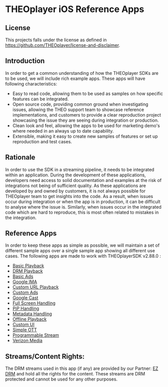 # THEOplayer iOS Reference Apps

## License

This projects falls under the license as defined in https://github.com/THEOplayer/license-and-disclaimer.

## Introduction

In order to get a common understanding of how the THEOplayer SDKs are
to be used, we will include rich example apps. These apps will have
following characteristics:

* Easy to read code, allowing them to be used as samples on how specific
  features can be integrated.
* Open source code, providing common ground when investigating issues,
  allowing the THEO support team to showcase reference implementations,
  and customers to provide a clear reproduction project showcasing the
  issue they are seeing during integration or production.
* Clean look and feel, allowing the apps to be used for marketing demo's
  where needed in an always up to date capability.
* Extensible, making it easy to create new samples of features or set up
  reproduction and test cases.


## Rationale

In order to use the SDK in a streaming pipeline, it needs to be integrated
within an application. During the development of these applications,
developers need access to solid documentation and examples at the risk
of integrations not being of sufficient quality. As these applications
are developed by and owned by customers, it is not always possible for
THEOplayer team to get insights into the code. As a result, when issues
occur during integration or when the app is in production, it can be
difficult to analyse where the issue is. Similarly, when issues occur
in the integrated code which are hard to reproduce, this is most often
related to mistakes in the integration.


## Reference Apps

In order to keep these apps as simple as possible, we will maintain
a set of different sample apps over a single sample app showing all
different use cases. The following apps are made to work with THEOplayerSDK v2.88.0 :

* [Basic Playback](Basic-Playback/README.md)
* [DRM Playback](DRM-Playback/README.md)
* [Basic Ads](Basic-Ads/README.md)
* [Google IMA](Google-IMA/README.md)
* [Custom URL Playback](Custom-URL-Playback/README.md)
* [Custom Ads](Custom-Ads/README.md)
* [Google Cast](Google-Cast/README.md)
* [Full Screen Handling](Full-Screen-Handling/README.md)
* [PiP Handling](PiP-Handling/README.md)
* [Metadata Handling](Metadata-Handling/README.md)
* [Offline Playback](Offline-Playback/README.md)
* [Custom UI](Custom-UI/README.md)
* [Simple OTT](Simple-OTT/README.md)
* [Programmable Stream](Programmable-Stream/README.md)
* [Verizon Media](Verizon-Media/README.md)

## Streams/Content Rights:

The DRM streams used in this app (if any) are provided by our Partner: [EZ DRM] and hold all the rights for the content. These streams are DRM protected and cannot be used for any other purposes.

[//]: # (Links reference)
[EZ DRM]: https://www.ezdrm.com/

[//]: # (Project files reference)
[LICENSE]: ./LICENSE
